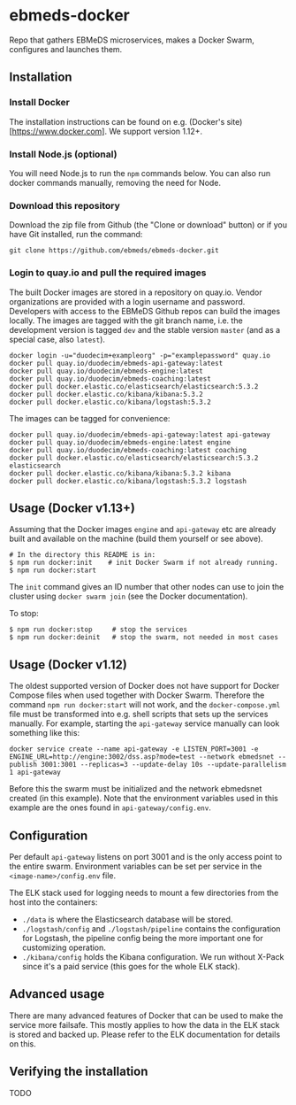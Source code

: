 # ebmeds-docker
Repo that gathers EBMeDS microservices, makes a Docker Swarm, configures and launches them.

## Installation

### Install Docker
The installation instructions can be found on e.g. (Docker's site)[https://www.docker.com]. We support version 1.12+.

### Install Node.js (optional)
You will need Node.js to run the `npm` commands below. You can also run docker commands manually, removing the need for Node.

### Download this repository
Download the zip file from Github (the "Clone or download" button) or if you have Git installed, run the command:

```
git clone https://github.com/ebmeds/ebmeds-docker.git
```

### Login to quay.io and pull the required images
The built Docker images are stored in a repository on quay.io. Vendor organizations are provided with a login username and password. Developers with access to the EBMeDS Github repos can build the images locally. The images are tagged with the git branch name, i.e. the development version is tagged `dev` and the stable version `master` (and as a special case, also `latest`).

```
docker login -u="duodecim+exampleorg" -p="examplepassword" quay.io
docker pull quay.io/duodecim/ebmeds-api-gateway:latest
docker pull quay.io/duodecim/ebmeds-engine:latest
docker pull quay.io/duodecim/ebmeds-coaching:latest
docker pull docker.elastic.co/elasticsearch/elasticsearch:5.3.2
docker pull docker.elastic.co/kibana/kibana:5.3.2
docker pull docker.elastic.co/kibana/logstash:5.3.2
```

The images can be tagged for convenience:

```
docker pull quay.io/duodecim/ebmeds-api-gateway:latest api-gateway
docker pull quay.io/duodecim/ebmeds-engine:latest engine
docker pull quay.io/duodecim/ebmeds-coaching:latest coaching
docker pull docker.elastic.co/elasticsearch/elasticsearch:5.3.2 elasticsearch
docker pull docker.elastic.co/kibana/kibana:5.3.2 kibana
docker pull docker.elastic.co/kibana/logstash:5.3.2 logstash
```

## Usage (Docker v1.13+)
Assuming that the Docker images `engine` and `api-gateway` etc are already built and available on the machine (build them yourself or see above).

```
# In the directory this README is in:
$ npm run docker:init    # init Docker Swarm if not already running.
$ npm run docker:start
```

The `init` command gives an ID number that other nodes can use to join the cluster using `docker swarm join` (see the Docker documentation).

To stop:
```
$ npm run docker:stop     # stop the services
$ npm run docker:deinit   # stop the swarm, not needed in most cases
```

## Usage (Docker v1.12)
The oldest supported version of Docker does not have support for Docker Compose files when used together with Docker Swarm. Therefore the command `npm run docker:start` will not work, and the `docker-compose.yml` file must be transformed into e.g. shell scripts that sets up the services manually. For example, starting the `api-gateway` service manually can look something like this:

```
docker service create --name api-gateway -e LISTEN_PORT=3001 -e ENGINE_URL=http://engine:3002/dss.asp?mode=test --network ebmedsnet --publish 3001:3001 --replicas=3 --update-delay 10s --update-parallelism 1 api-gateway
```

Before this the swarm must be initialized and the network ebmedsnet created (in this example). Note that the environment variables used in this example are the ones found in `api-gateway/config.env`.

## Configuration

Per default `api-gateway` listens on port 3001 and is the only access point to the entire swarm. Environment variables can be set per service in the `<image-name>/config.env` file.

The ELK stack used for logging needs to mount a few directories from the host into the containers:

* `./data` is where the Elasticsearch database will be stored.
* `./logstash/config` and `./logstash/pipeline` contains the configuration for Logstash, the pipeline config being the more important one for customizing operation.
* `./kibana/config` holds the Kibana configuration. We run without X-Pack since it's a paid service (this goes for the whole ELK stack).

## Advanced usage

There are many advanced features of Docker that can be used to make the service more failsafe. This mostly applies to how the data in the ELK stack is stored and backed up. Please refer to the ELK documentation for details on this.

## Verifying the installation

TODO
